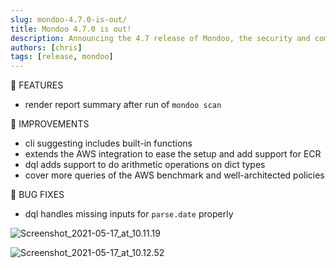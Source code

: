 ```yaml
---
slug: mondoo-4.7.0-is-out/
title: Mondoo 4.7.0 is out!
description: Announcing the 4.7 release of Mondoo, the security and compliance platform that prioritizes risks that matter most in your infrastructure.
authors: [chris]
tags: [release, mondoo]
---
```


:tada: FEATURES

- render report summary after run of `mondoo scan`

🧹 IMPROVEMENTS

- cli suggesting includes built-in functions
- extends the AWS integration to ease the setup and add support for ECR
- dql adds support to do arithmetic operations on dict types
- cover more queries of the AWS benchmark and well-architected policies

:bug: BUG FIXES

- dql handles missing inputs for `parse.date` properly

![Screenshot_2021-05-17_at_10.11.19](/img/releases/2021-05-17-mondoo-4.7.0-is-out/Screenshot_2021-05-17_at_10.11.19.png)

![Screenshot_2021-05-17_at_10.12.52](/img/releases/2021-05-17-mondoo-4.7.0-is-out/Screenshot_2021-05-17_at_10.12.52.png)
